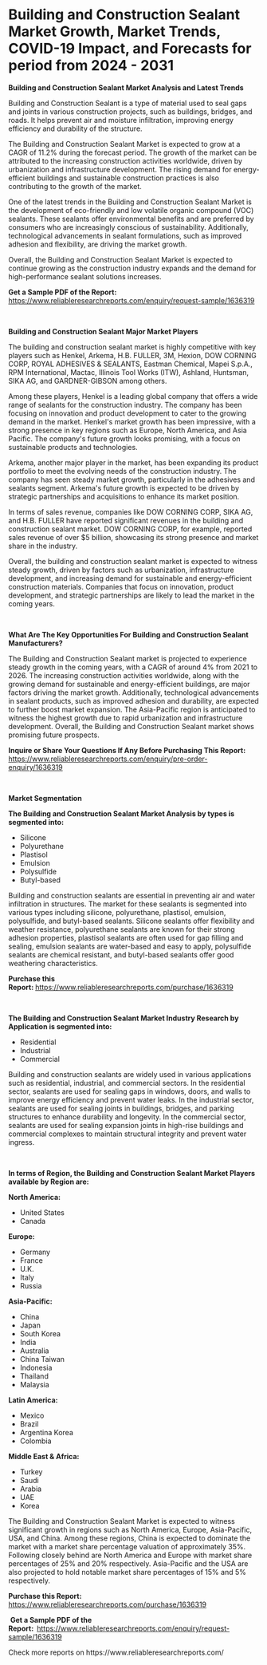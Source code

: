 <p><h1>Building and Construction Sealant Market Growth, Market Trends, COVID-19 Impact, and Forecasts for period from 2024 - 2031</h1></p><p><strong>Building and Construction Sealant Market Analysis and Latest Trends</strong></p>
<p><p>Building and Construction Sealant is a type of material used to seal gaps and joints in various construction projects, such as buildings, bridges, and roads. It helps prevent air and moisture infiltration, improving energy efficiency and durability of the structure.</p><p>The Building and Construction Sealant Market is expected to grow at a CAGR of 11.2% during the forecast period. The growth of the market can be attributed to the increasing construction activities worldwide, driven by urbanization and infrastructure development. The rising demand for energy-efficient buildings and sustainable construction practices is also contributing to the growth of the market.</p><p>One of the latest trends in the Building and Construction Sealant Market is the development of eco-friendly and low volatile organic compound (VOC) sealants. These sealants offer environmental benefits and are preferred by consumers who are increasingly conscious of sustainability. Additionally, technological advancements in sealant formulations, such as improved adhesion and flexibility, are driving the market growth.</p><p>Overall, the Building and Construction Sealant Market is expected to continue growing as the construction industry expands and the demand for high-performance sealant solutions increases.</p></p>
<p><strong>Get a Sample PDF of the Report:&nbsp;</strong> <a href="https://www.reliableresearchreports.com/enquiry/request-sample/1636319">https://www.reliableresearchreports.com/enquiry/request-sample/1636319</a></p>
<p>&nbsp;</p>
<p><strong>Building and Construction Sealant Major Market Players</strong></p>
<p><p>The building and construction sealant market is highly competitive with key players such as Henkel, Arkema, H.B. FULLER, 3M, Hexion, DOW CORNING CORP, ROYAL ADHESIVES & SEALANTS, Eastman Chemical, Mapei S.p.A., RPM International, Mactac, Illinois Tool Works (ITW), Ashland, Huntsman, SIKA AG, and GARDNER-GIBSON among others. </p><p>Among these players, Henkel is a leading global company that offers a wide range of sealants for the construction industry. The company has been focusing on innovation and product development to cater to the growing demand in the market. Henkel's market growth has been impressive, with a strong presence in key regions such as Europe, North America, and Asia Pacific. The company's future growth looks promising, with a focus on sustainable products and technologies.</p><p>Arkema, another major player in the market, has been expanding its product portfolio to meet the evolving needs of the construction industry. The company has seen steady market growth, particularly in the adhesives and sealants segment. Arkema's future growth is expected to be driven by strategic partnerships and acquisitions to enhance its market position.</p><p>In terms of sales revenue, companies like DOW CORNING CORP, SIKA AG, and H.B. FULLER have reported significant revenues in the building and construction sealant market. DOW CORNING CORP, for example, reported sales revenue of over $5 billion, showcasing its strong presence and market share in the industry.</p><p>Overall, the building and construction sealant market is expected to witness steady growth, driven by factors such as urbanization, infrastructure development, and increasing demand for sustainable and energy-efficient construction materials. Companies that focus on innovation, product development, and strategic partnerships are likely to lead the market in the coming years.</p></p>
<p>&nbsp;</p>
<p><strong>What Are The Key Opportunities For Building and Construction Sealant Manufacturers?</strong></p>
<p><p>The Building and Construction Sealant market is projected to experience steady growth in the coming years, with a CAGR of around 4% from 2021 to 2026. The increasing construction activities worldwide, along with the growing demand for sustainable and energy-efficient buildings, are major factors driving the market growth. Additionally, technological advancements in sealant products, such as improved adhesion and durability, are expected to further boost market expansion. The Asia-Pacific region is anticipated to witness the highest growth due to rapid urbanization and infrastructure development. Overall, the Building and Construction Sealant market shows promising future prospects.</p></p>
<p><strong>Inquire or Share Your Questions If Any Before Purchasing This Report:</strong> <a href="https://www.reliableresearchreports.com/enquiry/pre-order-enquiry/1636319">https://www.reliableresearchreports.com/enquiry/pre-order-enquiry/1636319</a></p>
<p>&nbsp;</p>
<p><strong>Market Segmentation</strong></p>
<p><strong>The Building and Construction Sealant Market Analysis by types is segmented into:</strong></p>
<p><ul><li>Silicone</li><li>Polyurethane</li><li>Plastisol</li><li>Emulsion</li><li>Polysulfide</li><li>Butyl-based</li></ul></p>
<p><p>Building and construction sealants are essential in preventing air and water infiltration in structures. The market for these sealants is segmented into various types including silicone, polyurethane, plastisol, emulsion, polysulfide, and butyl-based sealants. Silicone sealants offer flexibility and weather resistance, polyurethane sealants are known for their strong adhesion properties, plastisol sealants are often used for gap filling and sealing, emulsion sealants are water-based and easy to apply, polysulfide sealants are chemical resistant, and butyl-based sealants offer good weathering characteristics.</p></p>
<p><strong>Purchase this Report:&nbsp;</strong><a href="https://www.reliableresearchreports.com/purchase/1636319">https://www.reliableresearchreports.com/purchase/1636319</a></p>
<p>&nbsp;</p>
<p><strong>The Building and Construction Sealant Market Industry Research by Application is segmented into:</strong></p>
<p><ul><li>Residential</li><li>Industrial</li><li>Commercial</li></ul></p>
<p><p>Building and construction sealants are widely used in various applications such as residential, industrial, and commercial sectors. In the residential sector, sealants are used for sealing gaps in windows, doors, and walls to improve energy efficiency and prevent water leaks. In the industrial sector, sealants are used for sealing joints in buildings, bridges, and parking structures to enhance durability and longevity. In the commercial sector, sealants are used for sealing expansion joints in high-rise buildings and commercial complexes to maintain structural integrity and prevent water ingress.</p></p>
<p>&nbsp;</p>
<p><strong>In terms of Region, the Building and Construction Sealant Market Players available by Region are:</strong></p>
<p>
    <p> <strong> North America: </strong>
        <ul>
            <li>United States</li>
            <li>Canada</li>
        </ul>
        </p> 
    <p> <strong> Europe: </strong>
        <ul>
            <li>Germany</li>
            <li>France</li>
            <li>U.K.</li>
            <li>Italy</li>
            <li>Russia</li>
        </ul>
        </p> 
    <p> <strong> Asia-Pacific: </strong>
        <ul>
            <li>China</li>
            <li>Japan</li>
            <li>South Korea</li>
            <li>India</li>
            <li>Australia</li>
            <li>China Taiwan</li>
            <li>Indonesia</li>
            <li>Thailand</li>
            <li>Malaysia</li>
        </ul>
        </p> 
    <p> <strong> Latin America: </strong>
        <ul>
            <li>Mexico</li>
            <li>Brazil</li>
            <li>Argentina Korea</li>
            <li>Colombia</li>
        </ul>
        </p> 
    <p> <strong> Middle East & Africa: </strong>
        <ul>
            <li>Turkey</li>
            <li>Saudi</li>
            <li>Arabia</li>
            <li>UAE</li>
            <li>Korea</li>
        </ul>
    </p>
    </p>
<p><p>The Building and Construction Sealant Market is expected to witness significant growth in regions such as North America, Europe, Asia-Pacific, USA, and China. Among these regions, China is expected to dominate the market with a market share percentage valuation of approximately 35%. Following closely behind are North America and Europe with market share percentages of 25% and 20% respectively. Asia-Pacific and the USA are also projected to hold notable market share percentages of 15% and 5% respectively.</p></p>
<p><strong>Purchase this Report: </strong><a href="https://www.reliableresearchreports.com/purchase/1636319">https://www.reliableresearchreports.com/purchase/1636319</a></p>
<p>&nbsp;<strong>Get a Sample PDF of the Report:&nbsp;&nbsp;</strong><a href="https://www.reliableresearchreports.com/enquiry/request-sample/1636319">https://www.reliableresearchreports.com/enquiry/request-sample/1636319</a></p>
<p><strong></strong></p>
<p>Check more reports on https://www.reliableresearchreports.com/</p>